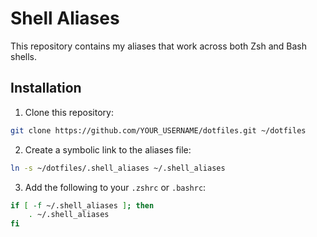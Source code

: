 # Shell Aliases

This repository contains my aliases that work across both Zsh and Bash shells.

## Installation

1. Clone this repository:
```bash
git clone https://github.com/YOUR_USERNAME/dotfiles.git ~/dotfiles
```

2. Create a symbolic link to the aliases file:
```bash
ln -s ~/dotfiles/.shell_aliases ~/.shell_aliases
```

3. Add the following to your `.zshrc` or `.bashrc`:
```bash
if [ -f ~/.shell_aliases ]; then
    . ~/.shell_aliases
fi
```
